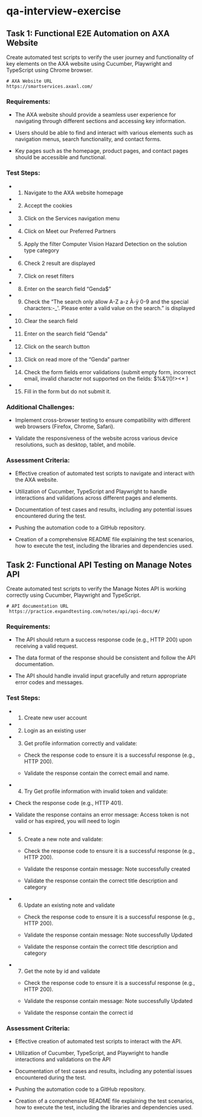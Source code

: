 # qa-interview-exercise

## Task 1: Functional E2E Automation on AXA Website 
Create automated test scripts to verify the user journey and functionality of key elements on the AXA website using Cucumber, Playwright and TypeScript using Chrome browser. 

```console
# AXA Website URL
https://smartservices.axaxl.com/
```
### Requirements: 

* The AXA website should provide a seamless user experience for navigating through different sections and accessing key information. 

* Users should be able to find and interact with various elements such as navigation menus, search functionality, and contact forms. 

* Key pages such as the homepage, product pages, and contact pages should be accessible and functional. 

### Test Steps: 

* 1. Navigate to the AXA website homepage 

* 2. Accept the cookies 

* 3. Click on the Services navigation menu 

* 4. Click on Meet our Preferred Partners 

* 5. Apply the filter Computer Vision Hazard Detection on the solution type category 

* 6. Check 2 result are displayed 

* 7. Click on reset filters 

* 8. Enter on the search field “Genda$” 

* 9. Check the “The search only allow A-Z a-z À-ÿ 0-9 and the special characters:-_'. Please enter a valid value on the search.” is displayed 

* 10. Clear the search field 

* 11. Enter on the search field “Genda” 

* 12. Click on the search button 

* 13. Click on read more of the “Genda” partner 

* 14. Check the form fields error validations (submit empty form, incorrect email, invalid character not supported on the fields: $%&”/()!><* ) 

* 15. Fill in the form but do not submit it.
      
### Additional Challenges: 

* Implement cross-browser testing to ensure compatibility with different web browsers (Firefox, Chrome, Safari). 

* Validate the responsiveness of the website across various device resolutions, such as desktop, tablet, and mobile.

### Assessment Criteria: 

* Effective creation of automated test scripts to navigate and interact with the AXA website.  

* Utilization of Cucumber, TypeScript and Playwright to handle interactions and validations across different pages and elements. 

* Documentation of test cases and results, including any potential issues encountered during the test. 

* Pushing the automation code to a GitHub repository. 

* Creation of a comprehensive README file explaining the test scenarios, how to execute the test, including the libraries and dependencies used.

## Task 2: Functional API Testing on Manage Notes API  
Create automated test scripts to verify the Manage Notes API is working correctly using Cucumber, Playwright and TypeScript. 

```console
# API documentation URL
 https://practice.expandtesting.com/notes/api/api-docs/#/ 
```

### Requirements: 
* The API should return a success response code (e.g., HTTP 200) upon receiving a valid request.
  
* The data format of the response should be consistent and follow the API documentation.
  
* The API should handle invalid input gracefully and return appropriate error codes and messages.
  
### Test Steps: 

* 1. Create new user account 

* 2. Login as an existing user 

* 3. Get profile information correctly and validate: 

  * Check the response code to ensure it is a successful response (e.g., HTTP 200). 

  * Validate the response contain the correct email and name. 

* 4. Try Get profile information with invalid token and validate: 

 * Check the response code (e.g., HTTP 401). 

 * Validate the response contains an error message: Access token is not valid or has expired, you will need to login 

* 5. Create a new note and validate: 

  * Check the response code to ensure it is a successful response (e.g., HTTP 200). 

  * Validate the response contain message: Note successfully created 

  * Validate the response contain the correct title description and category 

* 6. Update an existing note and validate 

  * Check the response code to ensure it is a successful response (e.g., HTTP 200). 

  * Validate the response contain message: Note successfully Updated 

  * Validate the response contain the correct title description and category 

* 7. Get the note by id and validate  

  * Check the response code to ensure it is a successful response (e.g., HTTP 200). 

  * Validate the response contain message: Note successfully Updated 

  * Validate the response contain the correct id
    
### Assessment Criteria: 

*  Effective creation of automated test scripts to interact with the API.  

*  Utilization of Cucumber, TypeScript, and Playwright to handle interactions and validations on the API  

*  Documentation of test cases and results, including any potential issues encountered during the test. 

*  Pushing the automation code to a GitHub repository. 

*  Creation of a comprehensive README file explaining the test scenarios, how to execute the test, including the libraries and dependencies used. 
